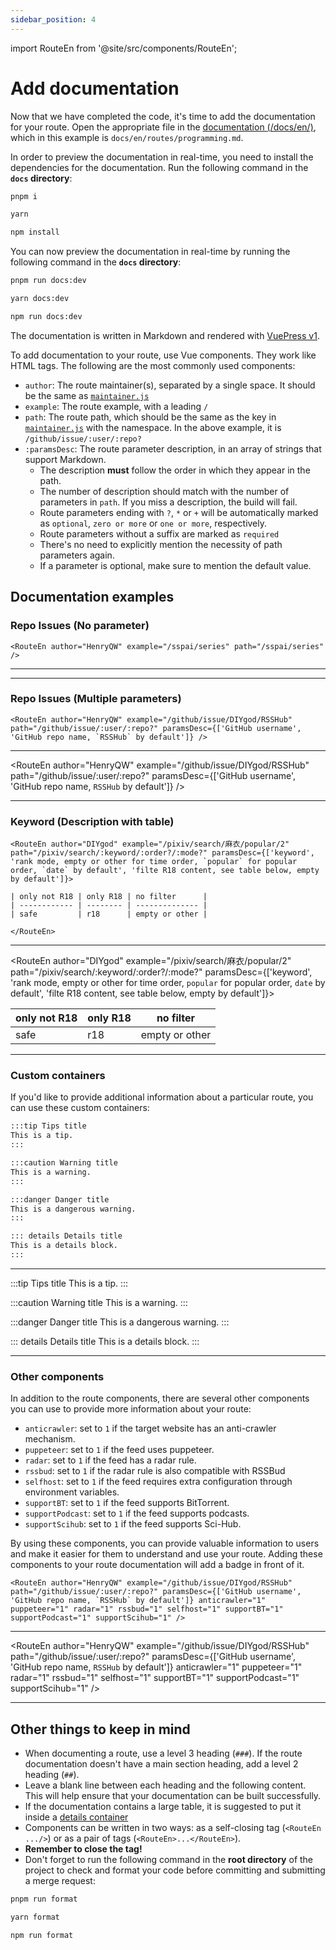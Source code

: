 ```yaml
---
sidebar_position: 4
---
```


import RouteEn from '@site/src/components/RouteEn';

# Add documentation

Now that we have completed the code, it's time to add the documentation for your route. Open the appropriate file in the [documentation (/docs/en/)](https://github.com/DIYgod/RSSHub/blob/master/docs/en), which in this example is `docs/en/routes/programming.md`.

In order to preview the documentation in real-time, you need to install the dependencies for the documentation. Run the following command in the **`docs` directory**:

<code-group>
<code-block title="pnpm" active>

```bash
pnpm i
```

</code-block>
<code-block title="yarn">

```bash
yarn
```

</code-block>
<code-block title="npm">

```bash
npm install
```

</code-block>
</code-group>

You can now preview the documentation in real-time by running the following command in the **`docs` directory**:

<code-group>
<code-block title="pnpm" active>

```bash
pnpm run docs:dev
```

</code-block>
<code-block title="yarn">

```bash
yarn docs:dev
```

</code-block>
<code-block title="npm">

```bash
npm run docs:dev
```

</code-block>
</code-group>

The documentation is written in Markdown and rendered with [VuePress v1](https://v1.vuepress.vuejs.org).

To add documentation to your route, use Vue components. They work like HTML tags. The following are the most commonly used components:

-   `author`: The route maintainer(s), separated by a single space. It should be the same as [`maintainer.js`](/en/joinus/new-rss/before-start#understand-the-basics-maintainer-js)
-   `example`: The route example, with a leading `/`
-   `path`: The route path, which should be the same as the key in [`maintainer.js`](/en/joinus/new-rss/before-start#understand-the-basics-maintainer-js) with the namespace. In the above example, it is `/github/issue/:user/:repo?`
-   `:paramsDesc`: The route parameter description, in an array of strings that support Markdown.
    -   The description **must** follow the order in which they appear in the path.
    -   The number of description should match with the number of parameters in `path`. If you miss a description, the build will fail.
    -   Route parameters ending with `?`, `*` or `+` will be automatically marked as `optional`, `zero or more` or `one or more`, respectively.
    -   Route parameters without a suffix are marked as `required`
    -   There's no need to explicitly mention the necessity of path parameters again.
    -   If a parameter is optional, make sure to mention the default value.

## Documentation examples

### Repo Issues (No parameter)

```vue
<RouteEn author="HenryQW" example="/sspai/series" path="/sspai/series" />
```

---

<RouteEn author="HenryQW" example="/sspai/series" path="/sspai/series"/>

---

### Repo Issues (Multiple parameters)

```vue
<RouteEn author="HenryQW" example="/github/issue/DIYgod/RSSHub" path="/github/issue/:user/:repo?" paramsDesc={['GitHub username', 'GitHub repo name, `RSSHub` by default']} />
```

---

<RouteEn author="HenryQW" example="/github/issue/DIYgod/RSSHub" path="/github/issue/:user/:repo?" paramsDesc={['GitHub username', 'GitHub repo name, `RSSHub` by default']} />

---

### Keyword (Description with table)

```vue
<RouteEn author="DIYgod" example="/pixiv/search/麻衣/popular/2" path="/pixiv/search/:keyword/:order?/:mode?" paramsDesc={['keyword', 'rank mode, empty or other for time order, `popular` for popular order, `date` by default', 'filte R18 content, see table below, empty by default']}>

| only not R18 | only R18 | no filter      |
| ------------ | -------- | -------------- |
| safe         | r18      | empty or other |

</RouteEn>
```

---

<RouteEn author="DIYgod" example="/pixiv/search/麻衣/popular/2" path="/pixiv/search/:keyword/:order?/:mode?" paramsDesc={['keyword', 'rank mode, empty or other for time order, `popular` for popular order, `date` by default', 'filte R18 content, see table below, empty by default']}>

| only not R18 | only R18 | no filter      |
| ------------ | -------- | -------------- |
| safe         | r18      | empty or other |

</RouteEn>

---

### Custom containers

If you'd like to provide additional information about a particular route, you can use these custom containers:

```md
:::tip Tips title
This is a tip.
:::

:::caution Warning title
This is a warning.
:::

:::danger Danger title
This is a dangerous warning.
:::

::: details Details title
This is a details block.
:::
```

---

:::tip Tips title
This is a tip.
:::

:::caution Warning title
This is a warning.
:::

:::danger Danger title
This is a dangerous warning.
:::

::: details Details title
This is a details block.
:::

---

### Other components

In addition to the route components, there are several other components you can use to provide more information about your route:

-   `anticrawler`: set to `1` if the target website has an anti-crawler mechanism.
-   `puppeteer`: set to `1` if the feed uses puppeteer.
-   `radar`: set to `1` if the feed has a radar rule.
-   `rssbud`: set to `1` if the radar rule is also compatible with RSSBud
-   `selfhost`: set to `1` if the feed requires extra configuration through environment variables.
-   `supportBT`: set to `1` if the feed supports BitTorrent.
-   `supportPodcast`: set to `1` if the feed supports podcasts.
-   `supportScihub`: set to `1` if the feed supports Sci-Hub.

By using these components, you can provide valuable information to users and make it easier for them to understand and use your route. Adding these components to your route documentation will add a badge in front of it.

```vue
<RouteEn author="HenryQW" example="/github/issue/DIYgod/RSSHub" path="/github/issue/:user/:repo?" paramsDesc={['GitHub username', 'GitHub repo name, `RSSHub` by default']} anticrawler="1" puppeteer="1" radar="1" rssbud="1" selfhost="1" supportBT="1" supportPodcast="1" supportScihub="1" />
```

---

<RouteEn author="HenryQW" example="/github/issue/DIYgod/RSSHub" path="/github/issue/:user/:repo?" paramsDesc={['GitHub username', 'GitHub repo name, `RSSHub` by default']} anticrawler="1" puppeteer="1" radar="1" rssbud="1" selfhost="1" supportBT="1" supportPodcast="1" supportScihub="1" />

---

## Other things to keep in mind

-   When documenting a route, use a level 3 heading (`###`). If the route documentation doesn't have a main section heading, add a level 2 heading (`##`).
-   Leave a blank line between each heading and the following content. This will help ensure that your documentation can be built successfully.
-   If the documentation contains a large table, it is suggested to put it inside a [details container](/en/joinus/new-rss/add-docs#documentation-examples-custom-containers)
-   Components can be written in two ways: as a self-closing tag (`<RouteEn .../>`) or as a pair of tags (`<RouteEn>...</RouteEn>`).
-   **Remember to close the tag!**
-   Don't forget to run the following command in the **root directory** of the project to check and format your code before committing and submitting a merge request:

<code-group>
<code-block title="pnpm" active>

```bash
pnpm run format
```

</code-block>
<code-block title="yarn">

```bash
yarn format
```

</code-block>
<code-block title="npm">

```bash
npm run format
```

</code-block>
</code-group>
